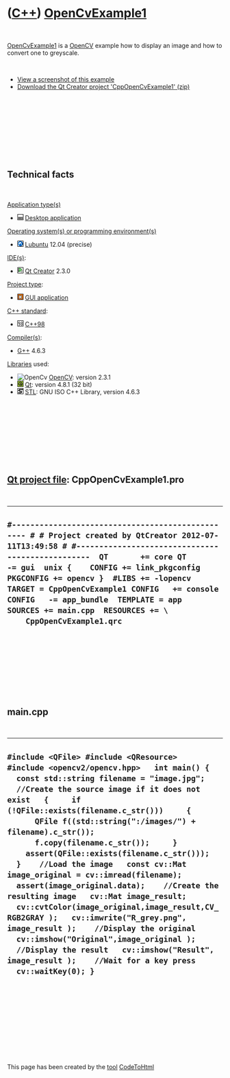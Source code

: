



 

 

 

 

 

([C++](Cpp.md)) [OpenCvExample1](CppOpenCvExample1.md)
========================================================

 

[OpenCvExample1](CppOpenCvExample1.md) is a [OpenCV](CppOpenCv.md)
example how to display an image and how to convert one to greyscale.

 

-   [View a screenshot of this example](CppOpenCvExample1.png)
-   [Download the Qt Creator project
    'CppOpenCvExample1' (zip)](CppOpenCvExample1.zip)

 

 

 

 

 

Technical facts
---------------

 

[Application type(s)](CppApplication.md)

-   ![Desktop](PicDesktop.png) [Desktop
    application](CppDesktopApplication.md)

[Operating system(s) or programming environment(s)](CppOs.md)

-   ![Lubuntu](PicLubuntu.png) [Lubuntu](CppLubuntu.md) 12.04 (precise)

[IDE(s)](CppIde.md):

-   ![Qt Creator](PicQtCreator.png) [Qt Creator](CppQtCreator.md) 2.3.0

[Project type](CppQtProjectType.md):

-   ![GUI](PicGui.png) [GUI application](CppGuiApplication.md)

[C++ standard](CppStandard.md):

-   ![C++98](PicCpp98.png) [C++98](Cpp98.md)

[Compiler(s)](CppCompiler.md):

-   [G++](CppGpp.md) 4.6.3

[Libraries](CppLibrary.md) used:

-   ![OpenCv](PicOpenCv.png) [OpenCV](CppOpenCv.md): version 2.3.1
-   ![Qt](PicQt.png) [Qt](CppQt.md): version 4.8.1 (32 bit)
-   ![STL](PicStl.png) [STL](CppStl.md): GNU ISO C++ Library, version
    4.6.3

 

 

 

 

 

[Qt project file](CppQtProjectFile.md): CppOpenCvExample1.pro
--------------------------------------------------------------

 

  -------------------------------------------------------------------------------------------------------------------------------------------------------------------------------------------------------------------------------------------------------------------------------------------------------------------------------------------------------------------------------------------------------------------------------------------
  ` #------------------------------------------------- # # Project created by QtCreator 2012-07-11T13:49:58 # #-------------------------------------------------  QT       += core QT       -= gui  unix {    CONFIG += link_pkgconfig    PKGCONFIG += opencv }  #LIBS += -lopencv  TARGET = CppOpenCvExample1 CONFIG   += console CONFIG   -= app_bundle  TEMPLATE = app   SOURCES += main.cpp  RESOURCES += \     CppOpenCvExample1.qrc `
  -------------------------------------------------------------------------------------------------------------------------------------------------------------------------------------------------------------------------------------------------------------------------------------------------------------------------------------------------------------------------------------------------------------------------------------------

 

 

 

 

 

main.cpp
--------

 

  --------------------------------------------------------------------------------------------------------------------------------------------------------------------------------------------------------------------------------------------------------------------------------------------------------------------------------------------------------------------------------------------------------------------------------------------------------------------------------------------------------------------------------------------------------------------------------------------------------------------------------------------------------------------------------------------------------------------------------------------------------------------------------------------------------------------------------------------------------
  ` #include <QFile> #include <QResource>  #include <opencv2/opencv.hpp>   int main() {   const std::string filename = "image.jpg";   //Create the source image if it does not exist   {     if (!QFile::exists(filename.c_str()))     {       QFile f((std::string(":/images/") + filename).c_str());       f.copy(filename.c_str());     }     assert(QFile::exists(filename.c_str()));   }    //Load the image   const cv::Mat image_original = cv::imread(filename);   assert(image_original.data);    //Create the resulting image   cv::Mat image_result;   cv::cvtColor(image_original,image_result,CV_RGB2GRAY );   cv::imwrite("R_grey.png", image_result );    //Display the original   cv::imshow("Original",image_original );    //Display the result   cv::imshow("Result", image_result );    //Wait for a key press   cv::waitKey(0); } `
  --------------------------------------------------------------------------------------------------------------------------------------------------------------------------------------------------------------------------------------------------------------------------------------------------------------------------------------------------------------------------------------------------------------------------------------------------------------------------------------------------------------------------------------------------------------------------------------------------------------------------------------------------------------------------------------------------------------------------------------------------------------------------------------------------------------------------------------------------------

 

 

 

 

 





 




This page has been created by the [tool](Tools.md)
[CodeToHtml](ToolCodeToHtml.md)
